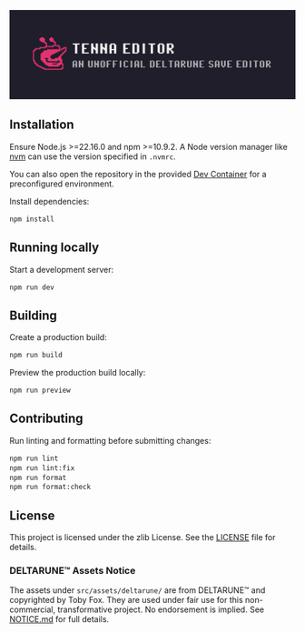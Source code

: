![Tenna Editor - An unofficial Deltarune Save Editor](/public/banner.svg)

## Installation

Ensure Node.js >=22.16.0 and npm >=10.9.2. A Node version manager like [nvm](https://github.com/nvm-sh/nvm) can use the version specified in `.nvmrc`.

You can also open the repository in the provided [Dev Container](https://containers.dev/) for a preconfigured environment.

Install dependencies:

```bash
npm install
```

## Running locally

Start a development server:

```bash
npm run dev
```

## Building

Create a production build:

```bash
npm run build
```

Preview the production build locally:

```bash
npm run preview
```

## Contributing

Run linting and formatting before submitting changes:

```bash
npm run lint
npm run lint:fix
npm run format
npm run format:check
```

## License

This project is licensed under the zlib License. See the [LICENSE](./LICENSE) file for details.

### DELTARUNE™ Assets Notice

The assets under `src/assets/deltarune/` are from DELTARUNE™ and copyrighted by Toby Fox. They are used under fair use for this non-commercial, transformative project. No endorsement is implied. See [NOTICE.md](src/assets/deltarune/NOTICE.md) for full details.
